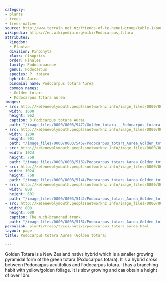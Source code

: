 ```yaml
---
category:
- plants
- trees
- trees-native
source: http://www.terrain.net.nz/friends-of-te-henui-group/table-1/podocarpus-totara-aurea-golden-totara.html
wikipedia: https://en.wikipedia.org/wiki/Podocarpus_totara
attributes:
  kingdom:
  - Plantae
  division: Pinophyta
  class: Pinopsida
  order: Pinales
  family: Podocarpaceae
  genus: Podocarpus
  species: P. totara
  hybrid: Aurea
  binomial name: Podocarpus totara Aurea
  common names:
  - Golden totara
  - Podocarpus totara aurea
images:
- src: http://ketenewplymouth.peoplesnetworknz.info/image_files/0000/0003/9479/Golden_totara___Podocarpus_totara_aurea-001.JPG
  width: 1600
  height: 962
  caption: 3 Podocarpus totara Aurea
  path: "/image_files/0000/0003/9479/Golden_totara___Podocarpus_totara_aurea-001.JPG"
- src: http://ketenewplymouth.peoplesnetworknz.info/image_files/0000/0003/5459/Podocarpus_totara_Aurea_Golden_totara-002.JPG
  width: 1200
  height: 901
  path: "/image_files/0000/0003/5459/Podocarpus_totara_Aurea_Golden_totara-002.JPG"
- src: http://ketenewplymouth.peoplesnetworknz.info/image_files/0000/0003/5139/Podocarpus_totara_Aurea_Golden_totara-001.JPG
  width: 1024
  height: 768
  path: "/image_files/0000/0003/5139/Podocarpus_totara_Aurea_Golden_totara-001.JPG"
- src: http://ketenewplymouth.peoplesnetworknz.info/image_files/0000/0003/5144/Podocarpus_totara_Aurea_Golden_totara-002.JPG
  width: 1024
  height: 768
  path: "/image_files/0000/0003/5144/Podocarpus_totara_Aurea_Golden_totara-002.JPG"
- src: http://ketenewplymouth.peoplesnetworknz.info/image_files/0000/0003/5149/Podocarpus_totara_Aurea_Golden_totara-003.JPG
  width: 800
  height: 601
  path: "/image_files/0000/0003/5149/Podocarpus_totara_Aurea_Golden_totara-003.JPG"
- src: http://ketenewplymouth.peoplesnetworknz.info/image_files/0000/0003/5154/Podocarpus_totara_Aurea_Golden_totara-004.JPG
  width: 800
  height: 600
  caption: The much-branched trunk.
  path: "/image_files/0000/0003/5154/Podocarpus_totara_Aurea_Golden_totara-004.JPG"
permalink: plants/trees/trees-native/podocarpus_totara_aurea.html
layout: page
title: Podocarpus totara Aurea (Golden totara)

---
```

Golden Totara is a New Zealand native hybrid which is a smaller growing pyramidal form of the green totara (Podocarpus totara). It is a hybrid cross between Podocarpus acutifolius and Podocarpus totara. It has a branching habit with yellow/golden foliage. It is slow growing and can obtain a height of over 10m.

